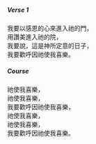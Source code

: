 ##### Verse 1
我要以感恩的心來進入祂的門，  
用讚美進入祂的院，  
我要說，這是神所定意的日子，  
我要歡呼因祂使我喜樂。  

##### Course
祂使我喜樂，  
祂使我喜樂，  
我要歡呼因祂使我喜樂，  
祂使我喜樂，  
祂使我喜樂，  
我要歡呼因祂使我喜樂。  
